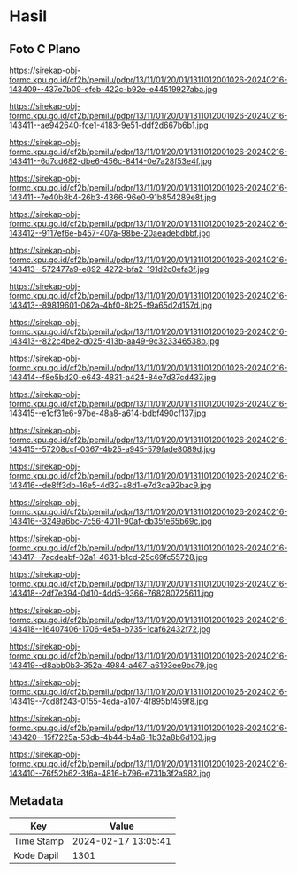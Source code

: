 # Hasil

## Foto C Plano

https://sirekap-obj-formc.kpu.go.id/cf2b/pemilu/pdpr/13/11/01/20/01/1311012001026-20240216-143409--437e7b09-efeb-422c-b92e-e44519927aba.jpg

https://sirekap-obj-formc.kpu.go.id/cf2b/pemilu/pdpr/13/11/01/20/01/1311012001026-20240216-143411--ae942640-fce1-4183-9e51-ddf2d667b6b1.jpg

https://sirekap-obj-formc.kpu.go.id/cf2b/pemilu/pdpr/13/11/01/20/01/1311012001026-20240216-143411--6d7cd682-dbe6-456c-8414-0e7a28f53e4f.jpg

https://sirekap-obj-formc.kpu.go.id/cf2b/pemilu/pdpr/13/11/01/20/01/1311012001026-20240216-143411--7e40b8b4-26b3-4366-96e0-91b854289e8f.jpg

https://sirekap-obj-formc.kpu.go.id/cf2b/pemilu/pdpr/13/11/01/20/01/1311012001026-20240216-143412--9117ef6e-b457-407a-98be-20aeadebdbbf.jpg

https://sirekap-obj-formc.kpu.go.id/cf2b/pemilu/pdpr/13/11/01/20/01/1311012001026-20240216-143413--572477a9-e892-4272-bfa2-191d2c0efa3f.jpg

https://sirekap-obj-formc.kpu.go.id/cf2b/pemilu/pdpr/13/11/01/20/01/1311012001026-20240216-143413--89819601-062a-4bf0-8b25-f9a65d2d157d.jpg

https://sirekap-obj-formc.kpu.go.id/cf2b/pemilu/pdpr/13/11/01/20/01/1311012001026-20240216-143413--822c4be2-d025-413b-aa49-9c323346538b.jpg

https://sirekap-obj-formc.kpu.go.id/cf2b/pemilu/pdpr/13/11/01/20/01/1311012001026-20240216-143414--f8e5bd20-e643-4831-a424-84e7d37cd437.jpg

https://sirekap-obj-formc.kpu.go.id/cf2b/pemilu/pdpr/13/11/01/20/01/1311012001026-20240216-143415--e1cf31e6-97be-48a8-a614-bdbf490cf137.jpg

https://sirekap-obj-formc.kpu.go.id/cf2b/pemilu/pdpr/13/11/01/20/01/1311012001026-20240216-143415--57208ccf-0367-4b25-a945-579fade8089d.jpg

https://sirekap-obj-formc.kpu.go.id/cf2b/pemilu/pdpr/13/11/01/20/01/1311012001026-20240216-143416--de8ff3db-16e5-4d32-a8d1-e7d3ca92bac9.jpg

https://sirekap-obj-formc.kpu.go.id/cf2b/pemilu/pdpr/13/11/01/20/01/1311012001026-20240216-143416--3249a6bc-7c56-4011-90af-db35fe65b69c.jpg

https://sirekap-obj-formc.kpu.go.id/cf2b/pemilu/pdpr/13/11/01/20/01/1311012001026-20240216-143417--7acdeabf-02a1-4631-b1cd-25c69fc55728.jpg

https://sirekap-obj-formc.kpu.go.id/cf2b/pemilu/pdpr/13/11/01/20/01/1311012001026-20240216-143418--2df7e394-0d10-4dd5-9366-768280725611.jpg

https://sirekap-obj-formc.kpu.go.id/cf2b/pemilu/pdpr/13/11/01/20/01/1311012001026-20240216-143418--16407406-1706-4e5a-b735-1caf62432f72.jpg

https://sirekap-obj-formc.kpu.go.id/cf2b/pemilu/pdpr/13/11/01/20/01/1311012001026-20240216-143419--d8abb0b3-352a-4984-a467-a6193ee9bc79.jpg

https://sirekap-obj-formc.kpu.go.id/cf2b/pemilu/pdpr/13/11/01/20/01/1311012001026-20240216-143419--7cd8f243-0155-4eda-a107-4f895bf459f8.jpg

https://sirekap-obj-formc.kpu.go.id/cf2b/pemilu/pdpr/13/11/01/20/01/1311012001026-20240216-143420--15f7225a-53db-4b44-b4a6-1b32a8b6d103.jpg

https://sirekap-obj-formc.kpu.go.id/cf2b/pemilu/pdpr/13/11/01/20/01/1311012001026-20240216-143410--76f52b62-3f6a-4816-b796-e731b3f2a982.jpg


## Metadata

| Key        | Value               |
| ---------- | ------------------- |
| Time Stamp | 2024-02-17 13:05:41 |
| Kode Dapil | 1301                |



